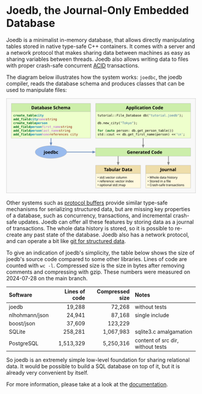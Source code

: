 # Joedb, the Journal-Only Embedded Database

Joedb is a minimalist in-memory database, that allows directly manipulating
tables stored in native type-safe C++ containers. It comes with a server and a
network protocol that makes sharing data between machines as easy as sharing
variables between threads. Joedb also allows writing data to files with proper
crash-safe concurrent [ACID](https://en.wikipedia.org/wiki/ACID) transactions.

The diagram below illustrates how the system works: `joedbc`, the joedb
compiler, reads the database schema and produces classes that can be used to
manipulate files:

![Diagram](doc/source/images/joedb.svg)

Other systems such as [protocol buffers](https://protobuf.dev/) provide similar
type-safe mechanisms for serializing structured data, but are missing key
properties of a database, such as concurrency, transactions, and incremental
crash-safe updates. Joedb can offer all these features by storing data as a
journal of transactions. The whole data history is stored, so it is possible to
re-create any past state of the database. Joedb also has a network protocol,
and can operate a bit like [git for structured
data](https://www.remi-coulom.fr/joedb/concurrency.html).

To give an indication of joedb's simplicity, the table below shows the size of
joedb's source code compared to some other libraries. Lines of code are counted
with ``wc -l``. Compressed size is the size in bytes after removing comments
and compressing with gzip. These numbers were measured on 2024-07-28 on the
main branch.

| Software       | Lines of code | Compressed size | Notes                             |
|:---------------|--------------:|----------------:|:----------------------------------|
| joedb          |        19,288 |          72,268 | without tests                     |
| nlhohmann/json |        24,941 |          87,168 | single include                    |
| boost/json     |        37,609 |         123,229 |                                   |
| SQLite         |       258,281 |       1,067,983 | sqlite3.c amalgamation            |
| PostgreSQL     |     1,513,329 |       5,250,316 | content of src dir, without tests |

So joedb is an extremely simple low-level foundation for sharing relational
data. It would be possible to build a SQL database on top of it, but it is
already very convenient by itself.

For more information, please take at a look at the
[documentation](https://www.joedb.org/intro.html).
